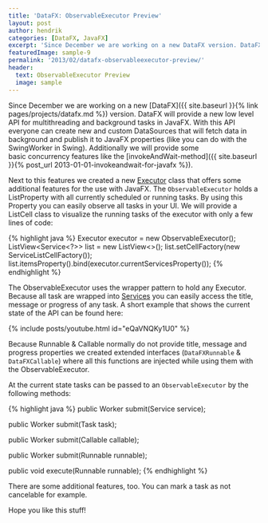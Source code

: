```yaml
---
title: 'DataFX: ObservableExecutor Preview'
layout: post
author: hendrik
categories: [DataFX, JavaFX]
excerpt: 'Since December we are working on a new DataFX version. DataFX will provide a new low level API for multithreading and background tasks in JavaFX.'
featuredImage: sample-9
permalink: '2013/02/datafx-observableexecutor-preview/'
header:
  text: ObservableExecutor Preview
  image: sample
---
```

Since December we are working on a new [DataFX]({{ site.baseurl }}{% link pages/projects/datafx.md %}) version. DataFX will provide a new low level API for multithreading and background tasks in JavaFX. With this API everyone can create new and custom DataSources that will fetch data in background and publish it to JavaFX properties (like you can do with the SwingWorker in Swing). Additionally we will provide some basic concurrency features like the [invokeAndWait-method]({{ site.baseurl }}{% post_url 2013-01-01-invokeandwait-for-javafx %}).

Next to this features we created a new [Executor](http://docs.oracle.com/javase/tutorial/essential/concurrency/exinter.html) class that offers some additional features for the use with JavaFX. The `ObservableExecutor` holds a ListProperty with all currently scheduled or running tasks. By using this Property you can easily observe all tasks in your UI. We will provide a ListCell class to visualize the running tasks of the executor with only a few lines of code:

{% highlight java %}
Executor executor = new ObservableExecutor();
ListView<Service<?>> list = new ListView<>();
list.setCellFactory(new ServiceListCellFactory());
list.itemsProperty().bind(executor.currentServicesProperty());
{% endhighlight %}

The ObservableExecutor uses the wrapper pattern to hold any Executor. Because all task are wrapped into [Services](http://docs.oracle.com/javafx/2/api/javafx/concurrent/Service.html) you can easily access the title, message or progress of any task. A short example that shows the current state of the API can be found here:

{% include posts/youtube.html id="eQaVNQKy1U0" %}

Because Runnable & Callable normally do not provide title, message and progress properties we created extended interfaces (`DataFXRunnable` & `DataFXCallable`) where all this functions are injected while using them with the ObservableExecutor.

At the current state tasks can be passed to an `ObservableExecutor` by the following methods:

{% highlight java %}
public <T> Worker<T> submit(Service<T> service);

public <T> Worker<T> submit(Task<T> task);

public <T> Worker<T> submit(Callable<T> callable);

public Worker<Void> submit(Runnable runnable);

public void execute(Runnable runnable);
{% endhighlight %}

There are some additional features, too. You can mark a task as not cancelable for example.

Hope you like this stuff!
